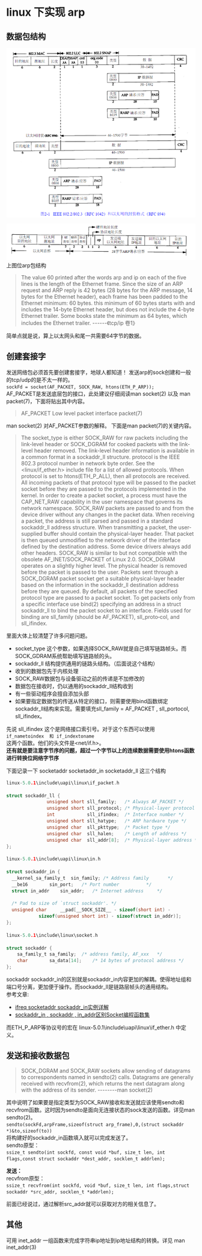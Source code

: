 # linux 下实现 arp  


## 数据包结构  

![ethernet 帧结构](./picture-for-note/ethernet-frame-packet.jpg)  

![arp 包结构](./picture-for-note/arp-packet.jpg)  上图位arp包结构



> The value 60 printed after the words arp and ip on each of the five lines is the length of the Ethernet frame. Since the size of an ARP request and ARP reply is 42 bytes (28 bytes for the ARP message, 14 bytes for the Ethernet header), each frame has been padded to the Ethernet minimum: 60 bytes.	this minimum of 60 bytes starts with and includes the 14-byte Ethernet header, but does not include the 4-byte Ethernet trailer. Some books state the minimum as 64 bytes, which includes the Ethernet trailer.	------《tcp/ip 卷1》   

简单点就是说，算上以太网头和尾一共需要64字节的数据。    


## 创建套接字  

发送网络包必须首先要创建套接字，地球人都知道！ 发送arp的sock创建和一般的tcp/udp的是不太一样的。  
`sockFd = socket(AF_PACKET, SOCK_RAW, htons(ETH_P_ARP));`  
AF_PACKET是发送底层包的接口，此处建议仔细阅读man socket(2) 以及 man packet(7)，下面将贴出其中内容。  

>AF_PACKET           Low level packet interface       packet(7)    

man socket(2) 对AF_PACKET参数的解释。 下面是man packet(7)的关键内容。  

>The socket_type is either SOCK_RAW for raw packets including the  link-level  header  or  SOCK_DGRAM  for cooked  packets  with the link-level header removed.  The link-level header information is available in a common format in a sockaddr_ll structure.  protocol is the IEEE 802.3 protocol  number  in  network  byte order.  See the <linux/if_ether.h> include file for a list of allowed protocols.  When protocol is set to htons(ETH_P_ALL), then all protocols are received.  All incoming packets of that protocol  type  will  be passed to the packet socket before they are passed to the protocols implemented in the kernel.
In  order to create a packet socket, a process must have the CAP_NET_RAW capability in the user namespace that governs its network namespace.
SOCK_RAW packets are passed to and from the device driver without any changes in the packet  data.   When receiving  a  packet, the address is still parsed and passed in a standard sockaddr_ll address structure. When transmitting a packet, the user-supplied buffer should  contain  the  physical-layer  header.   That packet  is  then  queued  unmodified  to  the  network driver of the interface defined by the destination address.  Some device drivers always add other headers.  SOCK_RAW is similar to but not  compatible  with the obsolete AF_INET/SOCK_PACKET of Linux 2.0.
SOCK_DGRAM  operates  on  a  slightly  higher level.  The physical header is removed before the packet is passed to the user.  Packets sent through a SOCK_DGRAM packet socket get a suitable physical-layer header  based on the information in the sockaddr_ll destination address before they are queued.
 By  default,  all  packets  of the specified protocol type are passed to a packet socket.  To get packets only from a specific interface use bind(2) specifying an address in a  struct  sockaddr_ll  to  bind  the packet  socket to an interface.  Fields used for binding are sll_family (should be AF_PACKET), sll_proto‐col, and sll_ifindex.  

里面大体上较清楚了许多问题问题。  
- socket_type 这个参数，如果选择SOCK_RAW就是自己填写链路帧头。而SOCK_GDRAM系统帮助填写链路帧的头。  
- sockaddr_ll 结构提供通用的链路头结构。（后面说这个结构）  
- 收到的数据包先于内核处理  
- SOCK_RAW数据包与设备驱动之前的传递是不加修改的  
- 数据包在接收时，仍以通用的sockaddr_ll结构收到  
- 有一些驱动程序会擅自添加头部  
- 如果要指定数据包的传送从特定的接口，则需要使用bind函数绑定sockaddr_ll结构来实现。需要填充sll_family = AF_PACKET , sll_portocol, sll_ifindex。  

先说 sll_ifindex 这个是网络接口索引号。对于这个东西可以使用  
`if_nametoindex  和 if_indextoname`  
这两个函数。他们的头文件是<net/if.h>。  
**还有就是要注意字节序的问题，超过一个字节以上的连续数据需要使用htons函数进行转换位网络字节序**  

下面记录一下 socketaddr  socketaddr_in  socketaddr_ll 这三个结构  

```c
linux-5.0.1\include\uapi\linux\if_packet.h

struct sockaddr_ll {
               unsigned short sll_family;   /* Always AF_PACKET */
               unsigned short sll_protocol; /* Physical-layer protocol */
               int            sll_ifindex;  /* Interface number */
               unsigned short sll_hatype;   /* ARP hardware type */
               unsigned char  sll_pkttype;  /* Packet type */
               unsigned char  sll_halen;    /* Length of address */
               unsigned char  sll_addr[8];  /* Physical-layer address */
};

linux-5.0.1\include\uapi\linux\in.h

struct sockaddr_in {
  __kernel_sa_family_t	sin_family;	/* Address family		*/
  __be16		sin_port;	/* Port number			*/
  struct in_addr	sin_addr;	/* Internet address		*/

  /* Pad to size of `struct sockaddr'. */
  unsigned char		__pad[__SOCK_SIZE__ - sizeof(short int) -
			sizeof(unsigned short int) - sizeof(struct in_addr)];
};

linux-5.0.1\include\linux\socket.h

struct sockaddr {
	sa_family_t	sa_family;	/* address family, AF_xxx	*/
	char		sa_data[14];	/* 14 bytes of protocol address	*/
};
```
sockaddr sockaddr_in的区别就是sockaddr_in内容更加的解耦。使得地址组和端口号分离，更加便于操作。而sockaddr_ll是链路层帧头的通用结构。   
参考文章:  
- [ifreq socketaddr sockaddr_in实例详解](https://blog.csdn.net/dosthing/article/details/80378947)  
- [sockaddr_in , sockaddr , in_addr区别Socket编程函数集](https://blog.csdn.net/maopig/article/details/17193021)  

而ETH_P_ARP等协议号的宏在 linux-5.0.1\include\uapi\linux\if_ether.h 中定义。  

## 发送和接收数据包  

> SOCK_DGRAM and SOCK_RAW sockets allow sending of datagrams to correspondents named  in  sendto(2)  calls. Datagrams are generally received with recvfrom(2), which returns the next datagram along with the address of its sender.    --------man socket(2) 
> 
其中说明了如果要是指定类型为SOCK_RAW接收和发送就应该使用sendto和recvfrom函数。这时因为sendto是面向无连接状态的sock发送的函数。详见man sendto(2)。  
`sendto(sockFd,arpFrame,sizeof(struct arp_frame),0,(struct sockaddr *)&to,sizeof(to))`  
将构建好的sockaddr_in函数填入就可以完成发送了。  
sendto原型：  
`ssize_t sendto(int sockfd, const void *buf, size_t len, int flags,const struct sockaddr *dest_addr, socklen_t addrlen);`  

**发送：**  
recvfrom原型：  
`ssize_t recvfrom(int sockfd, void *buf, size_t len, int flags,struct sockaddr *src_addr, socklen_t *addrlen);`  

前面已经说过，通过解析src_addr就可以获取对方的相关信息了。



## 其他  

可用 inet_addr 一组函数来完成字符串ip地址到ip地址结构的转换。详见 man inet_addr(3)
